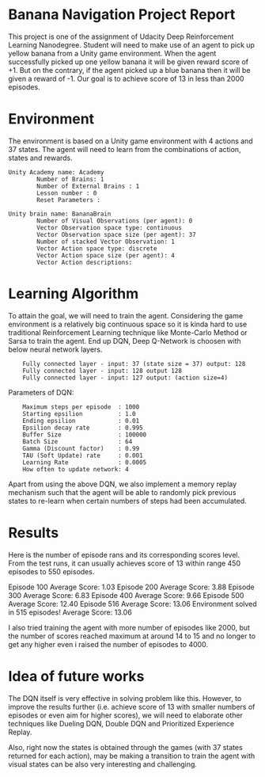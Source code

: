 # Banana Navigation Project Report

This project is one of the assignment of Udacity Deep Reinforcement Learning Nanodegree. Student will need to make use of an agent to pick up yellow banana from a Unity game environment. When the agent successfully picked up one yellow banana it will be given reward score of +1. But on the contrary, if the agent picked up a blue banana then it will be given a reward of -1. Our goal is to achieve score of 13 in less than 2000 episodes.

# Environment

The environment is based on a Unity game environment with 4 actions and 37 states. The agent will need to learn from the combinations of action, states and rewards.

```
Unity Academy name: Academy
        Number of Brains: 1
        Number of External Brains : 1
        Lesson number : 0
        Reset Parameters :
		
Unity brain name: BananaBrain
        Number of Visual Observations (per agent): 0
        Vector Observation space type: continuous
        Vector Observation space size (per agent): 37
        Number of stacked Vector Observation: 1
        Vector Action space type: discrete
        Vector Action space size (per agent): 4
        Vector Action descriptions: 
```

# Learning Algorithm
To attain the goal, we will need to train the agent. Considering the game environment is a relatively big continuous space so it is kinda hard to use traditional Reinforcement Learning technique like Monte-Carlo Method or Sarsa to train the agent. End up DQN, Deep Q-Network is choosen with below neural network layers.

```
    Fully connected layer - input: 37 (state size = 37) output: 128
    Fully connected layer - input: 128 output 128
    Fully connected layer - input: 127 output: (action size=4)
```

Parameters of DQN:

```
    Maximum steps per episode  : 1000
    Starting epsilion          : 1.0
    Ending epsilion            : 0.01
    Epsilion decay rate        : 0.995
    Buffer Size                : 100000
    Batch Size                 : 64
    Gamma (Discount factor)    : 0.99
    TAU (Soft Update) rate     : 0.001
    Learning Rate              : 0.0005
    How often to update network: 4
```

Apart from using the above DQN, we also implement a memory replay mechanism such that the agent will be able to randomly pick previous states to re-learn when certain numbers of steps had been accumulated.

# Results

Here is the number of episode rans and its corresponding scores level. From the test runs, it can usually achieves score of 13 within range 450 episodes to 550 episodes.

Episode 100	Average Score: 1.03
Episode 200	Average Score: 3.88
Episode 300	Average Score: 6.83
Episode 400	Average Score: 9.66
Episode 500	Average Score: 12.40
Episode 516	Average Score: 13.06
Environment solved in 515 episodes!	Average Score: 13.06

I also tried training the agent with more number of episodes like 2000, but the number of scores reached maximum at around 14 to 15 and no longer to get any higher even i raised the number of episodes to 4000. 

# Idea of future works
The DQN itself is very effective in solving problem like this. However, to improve the results further (i.e. achieve score of 13 with smaller numbers of episodes or even aim for higher scores), we will need to elaborate other techniques like Dueling DQN, Double DQN and Prioritized Experience Replay.

Also, right now the states is obtained through the games (with 37 states returned for each action), may be making a transition to train the agent with visual states can be also very interesting and challenging.
